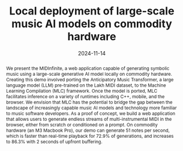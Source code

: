 ---
title: 'Local deployment of large-scale music AI models on commodity hardware'

authors:
  - Xun Zhou
  - Charlie Ruan
  - Zihe Zhao
  - Tianqi Chen
  - Chris Donahue

# Author notes (optional)
# author_notes:
#   - 'Equal contribution'
#   - 'Equal contribution'
#   - 'Equal contribution'
#   - 'Equal contribution'

date: '2024-11-14'
doi: ''

# Schedule page publish date (NOT publication's date).
publishDate: '2024-11-14'

# Publication type.
# Accepts a single type but formatted as a YAML list (for Hugo requirements).
# Enter a publication type from the CSL standard.
publication_types: ['preprint']

# Publication name and optional abbreviated publication name.
publication: 25th Conference of the International Society for Music Information Retrieval (ISMIR) Late-Breaking Demo Session
publication_short: ISMIR'24 LBD

abstract: We present the MIDInfinite, a web application capable of generating symbolic music using a large-scale generative AI model locally on commodity hardware. Creating this demo involved porting the Anticipatory Music Transformer, a large language model (LLM) pre-trained on the Lakh MIDI dataset, to the Machine Learning Compilation (MLC) framework. Once the model is ported, MLC facilitates inference on a variety of runtimes including C++, mobile, and the browser. We envision that MLC has the potential to bridge the gap between the landscape of increasingly capable music AI models and technology more familiar to music software developers. As a proof of concept, we build a web application that allows users to generate endless streams of multi-instrumental MIDI in the browser, either from scratch or conditioned on a prompt. On commodity hardware (an M3 Macbook Pro), our demo can generate 51 notes per second, which is faster than real-time playback for 72.9% of generations, and increases to 86.3% with 2 seconds of upfront buffering.

tags: []

# Display this page in the Featured widget?
featured: true

# Custom links (uncomment lines below)
# links:
# - name: Custom Link
#   url: http://example.org

url_pdf: 'https://arxiv.org/abs/2411.09625'
# url_poster: 'https://docs.google.com/presentation/d/1t3zp4-4bu7gZcFs-gJL0okiSw_0hd01X/edit?usp=sharing'
# url_code: 'https://github.com/mlc-ai/xgrammar'

# Featured image
# To use, add an image named `featured.jpg/png` to your page's folder.
# image:
#   caption: 'Image credit: CD-GraB Paper Figure 1'
#   focal_point: ''
#   preview_only: false

---